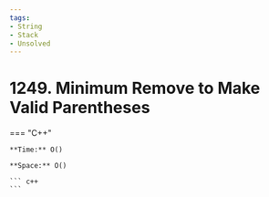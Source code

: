 ```yaml
---
tags:
- String
- Stack
- Unsolved
---
```



# 1249. Minimum Remove to Make Valid Parentheses

=== "C++"

    **Time:** O()

    **Space:** O()

    ``` c++
    ```